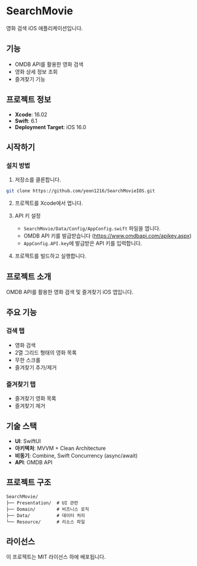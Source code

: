 # SearchMovie

영화 검색 iOS 애플리케이션입니다.

## 기능

- OMDB API를 활용한 영화 검색
- 영화 상세 정보 조회
- 즐겨찾기 기능

## 프로젝트 정보
- **Xcode**: 16.02
- **Swift**: 6.1
- **Deployment Target**: iOS 16.0

## 시작하기

### 설치 방법

1. 저장소를 클론합니다.
```bash
git clone https://github.com/yeon1216/SearchMovieIOS.git
```

2. 프로젝트를 Xcode에서 엽니다.

3. API 키 설정
   - `SearchMovie/Data/Config/AppConfig.swift` 파일을 엽니다.
   - OMDB API 키를 발급받습니다 (https://www.omdbapi.com/apikey.aspx)
   - `AppConfig.API.key`에 발급받은 API 키를 입력합니다.

4. 프로젝트를 빌드하고 실행합니다.

## 프로젝트 소개
OMDB API를 활용한 영화 검색 및 즐겨찾기 iOS 앱입니다.

## 주요 기능
### 검색 탭
- 영화 검색
- 2열 그리드 형태의 영화 목록
- 무한 스크롤
- 즐겨찾기 추가/제거

### 즐겨찾기 탭
- 즐겨찾기 영화 목록
- 즐겨찾기 제거

## 기술 스택
- **UI**: SwiftUI
- **아키텍처**: MVVM + Clean Architecture
- **비동기**: Combine, Swift Concurrency (async/await)
- **API**: OMDB API

## 프로젝트 구조
```
SearchMovie/
├── Presentation/  # UI 관련
├── Domain/        # 비즈니스 로직
├── Data/          # 데이터 처리
└── Resource/      # 리소스 파일
```


## 라이선스

이 프로젝트는 MIT 라이선스 하에 배포됩니다.

